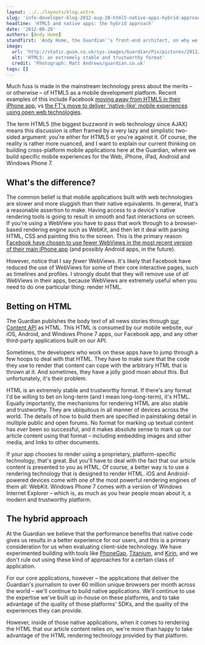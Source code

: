 ```yaml
---
layout: ../../layouts/blog.astro
slug: 'info-developer-blog-2012-aug-28-html5-native-apps-hybrid-approach'
headline: 'HTML5 and native apps: the hybrid approach'
date: '2012-08-28'
authors: [Andy Hume]
standfirst: 'Andy Hume, the Guardian''s front-end architect, on why we''re betting on HTML5 (but building native apps, too)'
image:
  url: 'http://static.guim.co.uk/sys-images/Guardian/Pix/pictures/2012/8/28/1346161721541/html5.png'
  alt: 'HTML5: an extremely stable and trustworthy format'
  credit: 'Photograph: Matt Andrews/guardian.co.uk'
tags: []
---
```


Much fuss is made in the mainstream technology press about the merits – or otherwise – of HTML5 as a mobile development platform. Recent examples of this include Facebook [moving away from HTML5 in their iPhone app](http://bits.blogs.nytimes.com/2012/06/27/facebook-plans-to-speedup-its-iphone-app/), vs [the FT's move to deliver 'native-like' mobile experiences using open web technologies](http://www.guardian.co.uk/media/appsblog/2012/apr/24/financial-times-web-app-2m).

The term HTML5 (the biggest buzzword in web technology since AJAX) means this discussion is often framed by a very lazy and simplistic two-sided argument: you're either for HTML5 or you're against it. Of course, the reality is rather more nuanced, and I want to explain our current thinking on building cross-platform mobile applications here at the Guardian, where we build specific mobile experiences for the Web, iPhone, iPad, Android and Windows Phone 7.

What's the difference?
----------------------

The common belief is that mobile applications built with web technologies are slower and more sluggish than their native equivalents. In general, that's a reasonable assertion to make. Having access to a device's native rendering tools is going to result in smooth and fast interactions on screen. If you're using a WebView you have to pass that work through to a browser-based rendering engine such as WebKit, and then let it deal with parsing HTML, CSS and painting this to the screen. This is the primary reason [Facebook have chosen to use fewer WebViews in the most recent version of their main iPhone app](http://www.guardian.co.uk/technology/appsblog/2012/aug/24/facebook-iphone-app) (and possibly Android apps, in the future).

However, notice that I say _fewer_ WebViews. It's likely that Facebook have reduced the use of WebViews for some of their core interactive pages, such as timelines and profiles. I strongly doubt that they will remove use of _all_ WebViews in their apps, because WebViews are extremely useful when you need to do one particular thing: render HTML.

Betting on HTML
---------------

The Guardian publishes the body text of all news stories through [our Content API](http://www.guardian.co.uk/open-platform) as HTML. This HTML is consumed by our mobile website, our iOS, Android, and Windows Phone 7 apps, our Facebook app, and any other third-party applications built on our API.

Sometimes, the developers who work on these apps have to jump through a few hoops to deal with that HTML. They have to make sure that the code they use to render that content can cope with the arbitrary HTML that is thrown at it. And sometimes, they have a jolly good moan about this. But unfortunately, it's their problem.

HTML is an extremely stable and trustworthy format. If there's any format I'd be willing to bet on long-term (and I mean long-long-term), it's HTML. Equally importantly, the mechanisms for rendering HTML are also stable and trustworthy. They are ubiquitous in all manner of devices across the world. The details of how to build them are specified in painstaking detail in multiple public and open forums. No format for marking up textual content has _ever_ been so successful, and it makes absolute sense to mark up our article content using that format – including embedding images and other media, and links to other documents.

If your app chooses to render using a proprietary, platform-specific technology, that's great. But you'll have to deal with the fact that our article content is presented to you as HTML. Of course, a better way is to use a rendering technology that is designed to render HTML. iOS and Android-powered devices come with one of the most powerful rendering engines of them all: WebKit. Windows Phone 7 comes with a version of Windows Internet Explorer – which is, as much as you hear people moan about it, a modern and trustworthy platform.

The hybrid approach
-------------------

At the Guardian we believe that the performance benefits that native code gives us results in a better experience for our users, and this is a primary consideration for us when evaluating client-side technology. We have experimented building with tools like [PhoneGap](http://phonegap.com/), [Titanium](http://www.appcelerator.com/), and [Kirin](https://github.com/KirinJS/Kirin), and we don't rule out using these kind of approaches for a certain class of application.

For our core applications, however – the applications that deliver the Guardian's journalism to over 60 million unique browsers per month across the world – we'll continue to build native applications. We'll continue to use the expertise we've built up in-house on these platforms, and to take advantage of the quality of those platforms' SDKs, and the quality of the experiences they can provide.

However, inside of those native applications, when it comes to rendering the HTML that our article content relies on, we're more than happy to take advantage of the HTML rendering technology provided by that platform.
